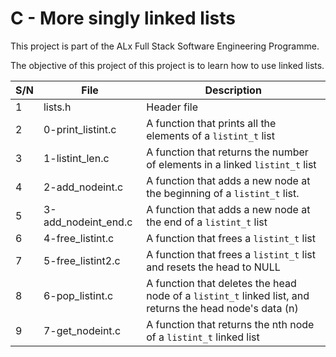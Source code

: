 # C - More singly linked lists

This project is part of the ALx Full Stack Software Engineering Programme.

The objective of this project of this project is to learn how to use linked lists.

| S/N | File | Description |
| --- | ---- | ----------- |
| 1 | lists.h | Header file |
| 2 | 0-print_listint.c | A function that prints all the elements of a `listint_t` list |
| 3 | 1-listint_len.c | A function that returns the number of elements in a linked `listint_t` list | 
| 4 | 2-add_nodeint.c | A function that adds a new node at the beginning of a `listint_t` list. |
| 5 | 3-add_nodeint_end.c | A function that adds a new node at the end of a `listint_t` list |
| 6 | 4-free_listint.c | A function that frees a `listint_t` list |
| 7 | 5-free_listint2.c | A function that frees a `listint_t` list and resets the head to NULL |
| 8 | 6-pop_listint.c | A function that deletes the head node of a `listint_t` linked list, and returns the head node's data (n) |
| 9 | 7-get_nodeint.c | A function that returns the nth node of a `listint_t` linked list |
